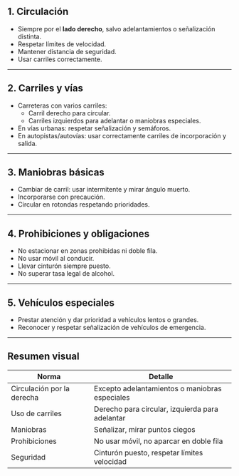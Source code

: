 ## 1. Circulación

- Siempre por el **lado derecho**, salvo adelantamientos o señalización distinta.
- Respetar límites de velocidad.
- Mantener distancia de seguridad.
- Usar carriles correctamente.

---

## 2. Carriles y vías

- Carreteras con varios carriles:
    - Carril derecho para circular.
    - Carriles izquierdos para adelantar o maniobras especiales.
- En vías urbanas: respetar señalización y semáforos.
- En autopistas/autovías: usar correctamente carriles de incorporación y salida.

---

## 3. Maniobras básicas

- Cambiar de carril: usar intermitente y mirar ángulo muerto.
- Incorporarse con precaución.
- Circular en rotondas respetando prioridades.

---

## 4. Prohibiciones y obligaciones

- No estacionar en zonas prohibidas ni doble fila.
- No usar móvil al conducir.
- Llevar cinturón siempre puesto.
- No superar tasa legal de alcohol.

---

## 5. Vehículos especiales

- Prestar atención y dar prioridad a vehículos lentos o grandes.
- Reconocer y respetar señalización de vehículos de emergencia.

---

## Resumen visual

|Norma|Detalle|
|---|---|
|Circulación por la derecha|Excepto adelantamientos o maniobras especiales|
|Uso de carriles|Derecho para circular, izquierda para adelantar|
|Maniobras|Señalizar, mirar puntos ciegos|
|Prohibiciones|No usar móvil, no aparcar en doble fila|
|Seguridad|Cinturón puesto, respetar límites velocidad|